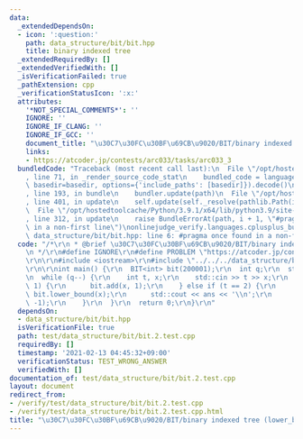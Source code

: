 ```yaml
---
data:
  _extendedDependsOn:
  - icon: ':question:'
    path: data_structure/bit/bit.hpp
    title: binary indexed tree
  _extendedRequiredBy: []
  _extendedVerifiedWith: []
  _isVerificationFailed: true
  _pathExtension: cpp
  _verificationStatusIcon: ':x:'
  attributes:
    '*NOT_SPECIAL_COMMENTS*': ''
    IGNORE: ''
    IGNORE_IF_CLANG: ''
    IGNORE_IF_GCC: ''
    document_title: "\u30C7\u30FC\u30BF\u69CB\u9020/BIT/binary indexed tree (lower_bound(val))"
    links:
    - https://atcoder.jp/contests/arc033/tasks/arc033_3
  bundledCode: "Traceback (most recent call last):\n  File \"/opt/hostedtoolcache/Python/3.9.1/x64/lib/python3.9/site-packages/onlinejudge_verify/documentation/build.py\"\
    , line 71, in _render_source_code_stat\n    bundled_code = language.bundle(stat.path,\
    \ basedir=basedir, options={'include_paths': [basedir]}).decode()\n  File \"/opt/hostedtoolcache/Python/3.9.1/x64/lib/python3.9/site-packages/onlinejudge_verify/languages/cplusplus.py\"\
    , line 193, in bundle\n    bundler.update(path)\n  File \"/opt/hostedtoolcache/Python/3.9.1/x64/lib/python3.9/site-packages/onlinejudge_verify/languages/cplusplus_bundle.py\"\
    , line 401, in update\n    self.update(self._resolve(pathlib.Path(included), included_from=path))\n\
    \  File \"/opt/hostedtoolcache/Python/3.9.1/x64/lib/python3.9/site-packages/onlinejudge_verify/languages/cplusplus_bundle.py\"\
    , line 312, in update\n    raise BundleErrorAt(path, i + 1, \"#pragma once found\
    \ in a non-first line\")\nonlinejudge_verify.languages.cplusplus_bundle.BundleErrorAt:\
    \ data_structure/bit/bit.hpp: line 6: #pragma once found in a non-first line\n"
  code: "/*\r\n * @brief \u30C7\u30FC\u30BF\u69CB\u9020/BIT/binary indexed tree (lower_bound(val))\r\
    \n */\r\n#define IGNORE\r\n#define PROBLEM \"https://atcoder.jp/contests/arc033/tasks/arc033_3\"\
    \r\n\r\n#include <iostream>\r\n#include \"../../../data_structure/bit/bit.hpp\"\
    \r\n\r\nint main() {\r\n  BIT<int> bit(200001);\r\n  int q;\r\n  std::cin >> q;\r\
    \n  while (q--) {\r\n    int t, x;\r\n    std::cin >> t >> x;\r\n    if (t ==\
    \ 1) {\r\n      bit.add(x, 1);\r\n    } else if (t == 2) {\r\n      int ans =\
    \ bit.lower_bound(x);\r\n      std::cout << ans << '\\n';\r\n      bit.add(ans,\
    \ -1);\r\n    }\r\n  }\r\n  return 0;\r\n}\r\n"
  dependsOn:
  - data_structure/bit/bit.hpp
  isVerificationFile: true
  path: test/data_structure/bit/bit.2.test.cpp
  requiredBy: []
  timestamp: '2021-02-13 04:45:32+09:00'
  verificationStatus: TEST_WRONG_ANSWER
  verifiedWith: []
documentation_of: test/data_structure/bit/bit.2.test.cpp
layout: document
redirect_from:
- /verify/test/data_structure/bit/bit.2.test.cpp
- /verify/test/data_structure/bit/bit.2.test.cpp.html
title: "\u30C7\u30FC\u30BF\u69CB\u9020/BIT/binary indexed tree (lower_bound(val))"
---
```


